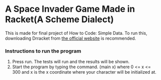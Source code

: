 # A Space Invader Game Made in Racket(A Scheme Dialect)

This is made for final project of How to Code: Simple Data. To run this, downloading Drracket from [the official website](https://download.racket-lang.org/) is recommended.

### Instructions to run the program

1) Press run. The tests will run and the results will be shown.
2) Start the program by typing the command. (main x) where 0 <= x <= 300 and x is the x coordinate where your character will be initialized at.
